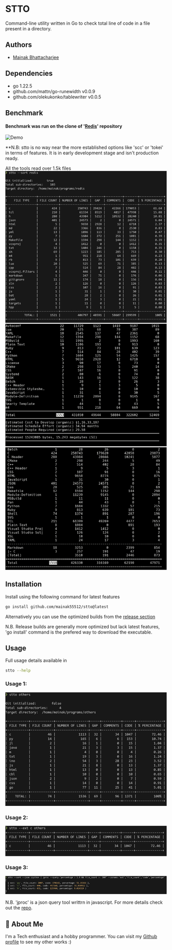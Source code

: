 # STTO

Command-line utility written in Go to check total line of code in a file present in a directory.

## Authors

- [Mainak Bhattacharjee](https://github.com/mainak55512)

## Dependencies

- go 1.22.5
- github.com/mattn/go-runewidth v0.0.9
- github.com/olekukonko/tablewriter v0.0.5

## Benchmark

#### Benchmark was run on the clone of '[Redis](https://github.com/redis/redis)' repository

![Demo](./resources/benchmark.gif)

**N.B: stto is no way near the more established options like 'scc' or 'tokei' in terms of features. It is in early development stage and isn't production ready.

All the tools read over 1.5k files
![stto](./resources/stto_redis.png)
![scc](./resources/scc_redis.png)
![tokei](./resources/tokei_redis.png)

## Installation

Install using the following command for latest features
```bash
go install github.com/mainak55512/stto@latest
```
Alternatively you can use the optimized builds from the [release section](https://github.com/mainak55512/stto/releases)

N.B. Release builds are generally more optimized but lack latest features, 'go install' command is the prefered way to download the executable.

## Usage

Full usage details available in 
```bash
stto --help
```

### Usage 1:
![stto_usage_1](./resources/stto_usage_1.png)

### Usage 2:
![stto_usage_2](./resources/stto_usage_2.png)

### Usage 3:
![stto_usage_3](./resources/stto_usage_3.png)

N.B. 'jproc' is a json query tool writtrn in javascript. For more details check out the [repo](https://github.com/mainak55512/JSONProcessor).

## 🚀 About Me
I'm a Tech enthusiast and a hobby programmer.
You can visit my [Github profile](https://github.com/mainak55512) to see my other works :)

